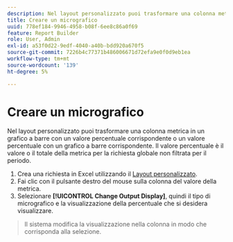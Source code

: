 ```yaml
---
description: Nel layout personalizzato puoi trasformare una colonna metrica in un grafico a barre con un valore percentuale corrispondente o un valore percentuale con un grafico a barre corrispondente. Il valore percentuale è il valore o il totale della metrica per la richiesta globale non filtrata per il periodo.
title: Creare un micrografico
uuid: 778ef184-9946-4958-b08f-6ee8c86a0f69
feature: Report Builder
role: User, Admin
exl-id: a53f0d22-9edf-4040-a40b-bdd920a670f5
source-git-commit: 7226b4c77371b486006671d72efa9e0f0d9eb1ea
workflow-type: tm+mt
source-wordcount: '139'
ht-degree: 5%

---
```


# Creare un micrografico

Nel layout personalizzato puoi trasformare una colonna metrica in un grafico a barre con un valore percentuale corrispondente o un valore percentuale con un grafico a barre corrispondente. Il valore percentuale è il valore o il totale della metrica per la richiesta globale non filtrata per il periodo.

1. Crea una richiesta in Excel utilizzando il [Layout personalizzato](/help/analyze/report-builder/layout/configure-the-custom-layout.md).
1. Fai clic con il pulsante destro del mouse sulla colonna del valore della metrica.
1. Selezionare **[!UICONTROL Change Output Display]**, quindi il tipo di micrografico e la visualizzazione della percentuale che si desidera visualizzare.
>Il sistema modifica la visualizzazione nella colonna in modo che corrisponda alla selezione.
